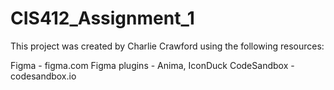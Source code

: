 # CIS412_Assignment_1

This project was created by Charlie Crawford using the following resources:

Figma - figma.com
Figma plugins - Anima, IconDuck 
CodeSandbox - codesandbox.io
